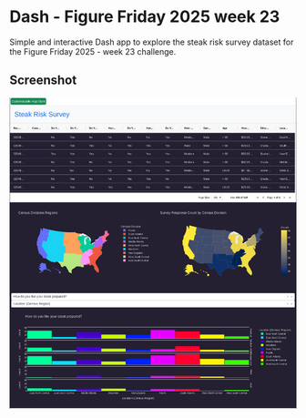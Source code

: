 # Dash - Figure Friday 2025 week 23

Simple and interactive Dash app to explore the steak risk survey dataset for the Figure Friday 2025 - week 23 challenge.

## Screenshot

![Directory structure](https://github.com/XLlobet/dash-figure-friday-23/blob/main/Screenshot%20from%202025-06-11%2015-50-25.png)

